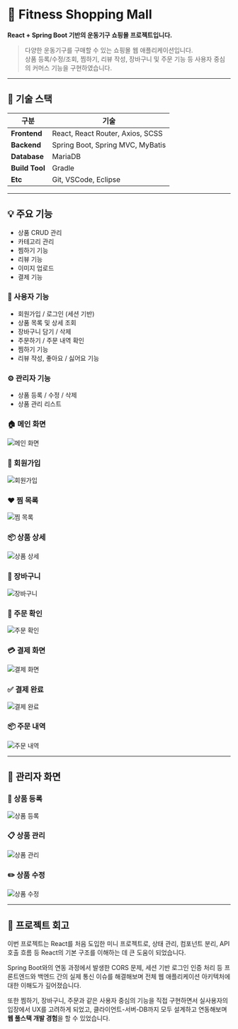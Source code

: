 # 💪 Fitness Shopping Mall

**React + Spring Boot 기반의 운동기구 쇼핑몰 프로젝트입니다.**

> 다양한 운동기구를 구매할 수 있는 쇼핑몰 웹 애플리케이션입니다.  
> 상품 등록/수정/조회, 찜하기, 리뷰 작성, 장바구니 및 주문 기능 등 사용자 중심의 커머스 기능을 구현하였습니다.

---

## 🚀 기술 스택

| 구분           | 기술 |
|----------------|------|
| **Frontend**   | React, React Router, Axios, SCSS |
| **Backend**    | Spring Boot, Spring MVC, MyBatis |
| **Database**   | MariaDB |
| **Build Tool** | Gradle |
| **Etc**        | Git, VSCode, Eclipse |

---

## 💡 주요 기능
- 상품 CRUD 관리
- 카테고리 관리
- 찜하기 기능
- 리뷰 기능
- 이미지 업로드
- 결제 기능

### 🛒 사용자 기능
- 회원가입 / 로그인 (세션 기반)
- 상품 목록 및 상세 조회
- 장바구니 담기 / 삭제
- 주문하기 / 주문 내역 확인
- 찜하기 기능
- 리뷰 작성, 좋아요 / 싫어요 기능

### ⚙️ 관리자 기능
- 상품 등록 / 수정 / 삭제
- 상품 관리 리스트

### 🏠 메인 화면  
![메인 화면](https://github.com/user-attachments/assets/80dcac4c-5fb7-44fb-92be-4c62b1392f20)

### 🧾 회원가입  
![회원가입](https://github.com/user-attachments/assets/1cf7d896-c6f5-478b-b5f5-ca6a8704b1cb)

### ❤️ 찜 목록  
![찜 목록](https://github.com/user-attachments/assets/edfeae26-57b6-4655-a91e-9eaf34f10559)

### 📦 상품 상세  
![상품 상세](https://github.com/user-attachments/assets/be0d87a2-6213-475d-8d69-272f97077d05)

### 🛒 장바구니  
![장바구니](https://github.com/user-attachments/assets/a6b5268a-6176-4391-a570-ffea7735896e)

### 🧾 주문 확인  
![주문 확인](https://github.com/user-attachments/assets/8eb059b4-5716-4f35-a6c1-72fe93f3b586)

### 💳 결제 화면  
![결제 화면](https://github.com/user-attachments/assets/abde3b20-0456-494d-b56f-a6fa68796ae3)

### ✅ 결제 완료  
![결제 완료](https://github.com/user-attachments/assets/3e88a420-7a93-4d34-aa47-6d5b83e834d2)

### 📦 주문 내역  
![주문 내역](https://github.com/user-attachments/assets/7a294e77-2c6f-444b-9e03-9e517fc9d900)

---

## 🔧 관리자 화면

### 📝 상품 등록  
![상품 등록](https://github.com/user-attachments/assets/2f800481-4b77-42ab-9af4-2b2ace1cd1a4)

### 📋 상품 관리  
![상품 관리](https://github.com/user-attachments/assets/adaab525-9ffc-43ac-ae2f-7e31aa1707e1)

### ✏️ 상품 수정  
![상품 수정](https://github.com/user-attachments/assets/1d227785-9747-4b64-a1f6-7e7b6174bfdb)

---

## 📝 프로젝트 회고

이번 프로젝트는 React를 처음 도입한 미니 프로젝트로, 상태 관리, 컴포넌트 분리, API 호출 흐름 등 React의 기본 구조를 이해하는 데 큰 도움이 되었습니다.

Spring Boot와의 연동 과정에서 발생한 CORS 문제, 세션 기반 로그인 인증 처리 등 프론트엔드와 백엔드 간의 실제 통신 이슈를 해결해보며 전체 웹 애플리케이션 아키텍처에 대한 이해도가 깊어졌습니다.

또한 찜하기, 장바구니, 주문과 같은 사용자 중심의 기능을 직접 구현하면서 실사용자의 입장에서 UX를 고려하게 되었고, 클라이언트-서버-DB까지 모두 설계하고 연동해보며 **웹 풀스택 개발 경험**을 할 수 있었습니다.
